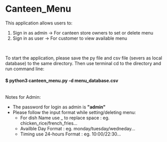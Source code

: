 # Canteen_Menu

 <p>This application allows users to:

  1. Sign in as admin -> For canteen store owners to set or delete menu
  2. Sign in as user -> For customer to view available menu</p><br>
  
  
To start the application, please save the py file and csv file (severs as local database) to the same directory. 
Then use terminal cd to the directory and run command line:

#### $ python3 canteen_menu.py -d menu_database.csv

<br>Notes for Admin:

  * The password for login as admin is __"admin"__
  * Please follow the input format while setting/deleting menu:
    * For dish Name use _ to replace space : eg. chicken_rice/french_fries...
    * Availble Day Format : eg. monday/tuesday/wedneday...
    * Timing use 24-hours Format : eg. 10:00/22:30...
